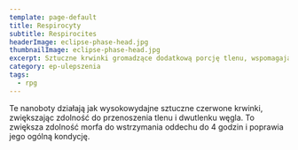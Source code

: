 ```yaml
---
template: page-default
title: Respirocyty
subtitle: Respirocites
headerImage: eclipse-phase-head.jpg
thumbnailImage: eclipse-phase-head.jpg
excerpt: Sztuczne krwinki gromadzące dodatkową porcję tlenu, wspomagające oddychanie komórkowe
category: ep-ulepszenia
tags:
  - rpg
---
```

Te nanoboty działają jak wysokowydajne sztuczne czerwone krwinki, zwiększając zdolność do przenoszenia tlenu i dwutlenku węgla. To zwiększa zdolność morfa do wstrzymania oddechu do 4 godzin i poprawia jego ogólną kondycję.
